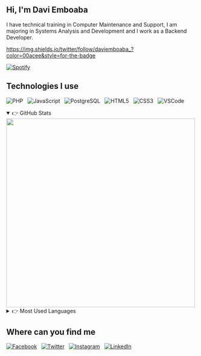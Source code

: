 ## Hi, I'm Davi Emboaba 

I have technical training in Computer Maintenance and Support, I am majoring in Systems Analysis and Development and I work as a Backend Developer.

https://img.shields.io/twitter/follow/daviemboaba_?color=00acee&style=for-the-badge

[![Spotify](https://spotify-daviemboaba.vercel.app/api/spotify)](https://open.spotify.com/user/o172hvfe3w593x75nzdwnnkm4?si=3t2EzIT-QdSyzIU6iOKi1Q)

## Technologies I use
![PHP](https://img.shields.io/badge/-PHP-777BB4?style=flat&logoColor=fff&logo=php) &nbsp; 
![JavaScript](https://img.shields.io/badge/-JavaScript-F7DF1E?style=flat&logoColor=fff&logo=JavaScript) &nbsp; 
![PostgreSQL](https://img.shields.io/badge/-PostgreSQL-336791?style=flat&logoColor=fff&logo=postgresql) &nbsp;
![HTML5](https://img.shields.io/badge/-HTML-E34F26?style=flat&logoColor=fff&logo=HTML5) &nbsp;
![CSS3](https://img.shields.io/badge/-CSS-1572B6?style=flat&logoColor=fff&logo=CSS3) &nbsp;
![VSCode](https://img.shields.io/badge/-VSCode-007ACC?style=flat&logoColorfff=&logo=visual-studio-code) &nbsp;
  
<details open>
  <summary>👉 GitHub Stats</summary>
  <img width="500px" align="center" src="https://github-readme-stats-daviemboaba.vercel.app/api?username=daviemboaba&bg_color=fff&show_icons=false&text_color=282a37&cache_seconds=1800&hide_border=true" />
</details>

<details>
  <summary>👉 Most Used Languages</summary>
  <img width="325px" align="center" src="https://github-readme-stats-daviemboaba.vercel.app/api/top-langs/?username=daviemboaba&langs_count=8&bg_color=fff&text_color=282a37&hide_border=true" />
</details>

## Where can you find me
[![Facebook](https://img.shields.io/badge/-Facebook-1877F2?style=flat&logoColor=fff&logo=facebook)][facebook] &nbsp;
[![Twitter](https://img.shields.io/badge/-Twitter-1DA1F2?style=flat&logoColor=fff&logo=twitter)][twitter] &nbsp;
[![Instagram](https://img.shields.io/badge/-Instagram-1DA1F2?style=flat&logoColor=fff&logo=instagram)][instagram] &nbsp;
[![LinkedIn](https://img.shields.io/badge/-LinkedIn-1DA1F2?style=flat&logoColor=fff&logo=linkedin)][linkedin] &nbsp;


[facebook]: https://www.facebook.com/daviiemboaba
[twitter]: https://twitter.com/daviiemboaba
[instagram]: https://www.instagram.com/daviemboaba
[linkedin]: https://www.linkedin.com/in/daviemboaba

